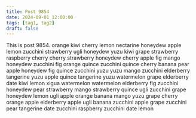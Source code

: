 ```yaml
---
title: Post 9854
date: 2024-09-01 12:00:00
tags: [tag1, tag2]
draft: false
---
```

This is post 9854.
orange
kiwi
cherry
lemon
nectarine
honeydew
apple
lemon
zucchini
strawberry
ugli
honeydew
yuzu
kiwi
grape
strawberry
raspberry
cherry
cherry
strawberry
honeydew
cherry
apple
fig
mango
honeydew
zucchini
fig
orange
quince
zucchini
quince
cherry
banana
pear
apple
honeydew
fig
quince
zucchini
yuzu
yuzu
mango
zucchini
elderberry
tangerine
yuzu
apple
quince
tangerine
yuzu
watermelon
grape
elderberry
date
kiwi
lemon
xigua
watermelon
watermelon
elderberry
fig
zucchini
honeydew
pear
strawberry
mango
strawberry
quince
ugli
zucchini
grape
honeydew
lemon
ugli
apple
orange
banana
mango
yuzu
grape
cherry
orange
apple
elderberry
apple
ugli
banana
zucchini
apple
grape
zucchini
pear
tangerine
date
zucchini
raspberry
zucchini
date
lemon
